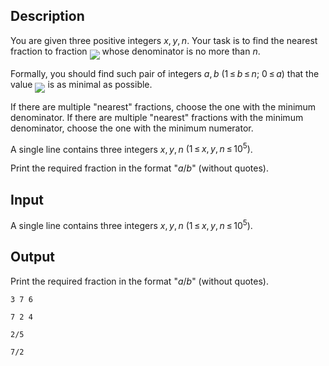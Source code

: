 ## Description

<div><p>You are given three positive integers <span class="tex-span"><i>x</i>, <i>y</i>, <i>n</i></span>. Your task is to find the nearest fraction to fraction <img align="middle" class="tex-formula" src="file://NKBpWnQx.png" style="max-width: 100.0%;max-height: 100.0%;"> whose denominator is no more than <span class="tex-span"><i>n</i></span>. </p><p>Formally, you should find such pair of integers <span class="tex-span"><i>a</i>, <i>b</i></span> <span class="tex-span">(1 ≤ <i>b</i> ≤ <i>n</i>;&nbsp;0 ≤ <i>a</i>)</span> that the value <img align="middle" class="tex-formula" src="file://PMPDoIjX.png" style="max-width: 100.0%;max-height: 100.0%;"> is as minimal as possible.</p><p>If there are multiple "nearest" fractions, choose the one with the minimum denominator. If there are multiple "nearest" fractions with the minimum denominator, choose the one with the minimum numerator.</p></div><div class="input-specification"><p>A single line contains three integers <span class="tex-span"><i>x</i>, <i>y</i>, <i>n</i></span> <span class="tex-span">(1 ≤ <i>x</i>, <i>y</i>, <i>n</i> ≤ 10<sup class="upper-index">5</sup>)</span>.</p></div><div class="output-specification"><p>Print the required fraction in the format "<span class="tex-span"><i>a</i></span>/<span class="tex-span"><i>b</i></span>" (without quotes).</p></div>

## Input

<p>A single line contains three integers <span class="tex-span"><i>x</i>, <i>y</i>, <i>n</i></span> <span class="tex-span">(1 ≤ <i>x</i>, <i>y</i>, <i>n</i> ≤ 10<sup class="upper-index">5</sup>)</span>.</p>

## Output

<p>Print the required fraction in the format "<span class="tex-span"><i>a</i></span>/<span class="tex-span"><i>b</i></span>" (without quotes).</p>





```input1
3 7 6

```




```input2
7 2 4

```




```output1
2/5

```




```output2
7/2

```


